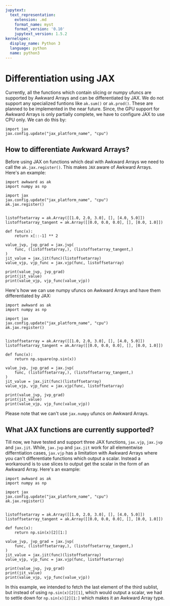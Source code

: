 ```yaml
---
jupytext:
  text_representation:
    extension: .md
    format_name: myst
    format_version: '0.10'
    jupytext_version: 1.5.2
kernelspec:
  display_name: Python 3
  language: python
  name: python3
---
```


Differentiation using JAX
=========================

Currently, all the functions which contain slicing or numpy ufuncs are supported by Awkward Arrays and can be differentiated by JAX. We do not support any specialized funtions like `ak.sum()` or `ak.prod()`. These are planned to be implemented in the near future. Since, the GPU support for Awkward Arrays is only partially complete, we have to configure JAX to use CPU only. We can do this by:

```{code-cell} ipython3
import jax
jax.config.update("jax_platform_name", "cpu")
```
How to differentiate Awkward Arrays?
------------------------------------

Before using JAX on functions which deal with Awkward Arrays we need to call the `ak.jax.register()`. This makes `JAX` aware of Awkward Arrays. Here's an example:

```{code-cell} ipython3
import awkward as ak
import numpy as np

import jax
jax.config.update("jax_platform_name", "cpu")
ak.jax.register()


listoffsetarray = ak.Array([[1.0, 2.0, 3.0], [], [4.0, 5.0]])
listoffsetarray_tangent = ak.Array([[0.0, 0.0, 0.0], [], [0.0, 1.0]])

def func(x):
    return x[::-1] ** 2

value_jvp, jvp_grad = jax.jvp(
    func, (listoffsetarray,), (listoffsetarray_tangent,)
)
jit_value = jax.jit(func)(listoffsetarray)
value_vjp, vjp_func = jax.vjp(func, listoffsetarray)

print(value_jvp, jvp_grad)
print(jit_value)
print(value_vjp, vjp_func(value_vjp))
```

Here's how we can use numpy ufuncs on Awkward Arrays and have them differentiated by JAX:

```{code-cell} ipython3
import awkward as ak
import numpy as np

import jax
jax.config.update("jax_platform_name", "cpu")
ak.jax.register()


listoffsetarray = ak.Array([[1.0, 2.0, 3.0], [], [4.0, 5.0]])
listoffsetarray_tangent = ak.Array([[0.0, 0.0, 0.0], [], [0.0, 1.0]])

def func(x):
    return np.square(np.sin(x))

value_jvp, jvp_grad = jax.jvp(
    func, (listoffsetarray,), (listoffsetarray_tangent,)
)
jit_value = jax.jit(func)(listoffsetarray)
value_vjp, vjp_func = jax.vjp(func, listoffsetarray)

print(value_jvp, jvp_grad)
print(jit_value)
print(value_vjp, vjp_func(value_vjp))
```
Please note that we can't use `jax.numpy` ufuncs on Awkward Arrays.

What JAX functions are currently supported?
-------------------------------------------

Till now, we have tested and support three JAX functions, `jax.vjp`, `jax.jvp` and `jax.jit`. While, `jax.jvp` and `jax.jit` work for all elementwise differntiation cases, `jax.vjp` has a limitation with Awkward Arrays where you can't differentiate functions which output a scalar. Instead a workaround is to use slices to output get the scalar in the form of an Awkward Array. Here's an example:

```{code-cell} ipython3
import awkward as ak
import numpy as np

import jax
jax.config.update("jax_platform_name", "cpu")
ak.jax.register()


listoffsetarray = ak.Array([[1.0, 2.0, 3.0], [], [4.0, 5.0]])
listoffsetarray_tangent = ak.Array([[0.0, 0.0, 0.0], [], [0.0, 1.0]])

def func(x):
    return np.sin(x)[2][1:]

value_jvp, jvp_grad = jax.jvp(
    func, (listoffsetarray,), (listoffsetarray_tangent,)
)
jit_value = jax.jit(func)(listoffsetarray)
value_vjp, vjp_func = jax.vjp(func, listoffsetarray)

print(value_jvp, jvp_grad)
print(jit_value)
print(value_vjp, vjp_func(value_vjp))

```

In this example, we intended to fetch the last element of the third sublist, but instead of using `np.sin(x)[2][1]`, which would output a scalar, we had to settle down for `np.sin(x)[2][1:]` which makes it an Awkward Array type.
